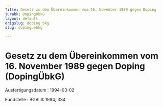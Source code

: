 ```yaml
---
Title: Gesetz zu dem Übereinkommen vom 16. November 1989 gegen Doping
jurabk: DopingÜbkG
layout: default
origslug: doping_bkg
slug: dopinguebkg

---
```


# Gesetz zu dem Übereinkommen vom 16. November 1989 gegen Doping (DopingÜbkG)

Ausfertigungsdatum
:   1994-03-02

Fundstelle
:   BGBl II: 1994, 334

